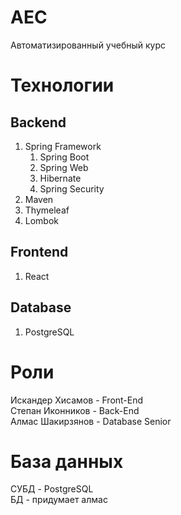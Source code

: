# AEC
Автоматизированный учебный курс
# Технологии
## Backend
1. Spring Framework
   1. Spring Boot
   2. Spring Web
   3. Hibernate
   4. Spring Security
2. Maven
4. Thymeleaf
5. Lombok
## Frontend
1. React
## Database
1. PostgreSQL
# Роли
Искандер Хисамов - Front-End  
Степан Иконников - Back-End  
Алмас Шакирзянов - Database Senior  
# База данных
СУБД - PostgreSQL  
БД - придумает алмас
